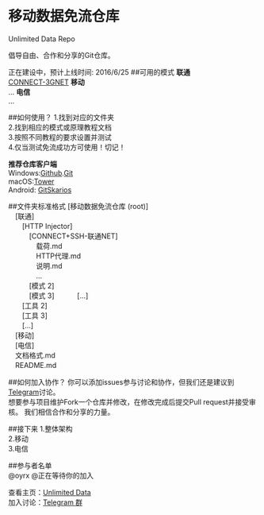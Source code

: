 # 移动数据免流仓库
Unlimited Data Repo
  
倡导自由、合作和分享的Git仓库。
  
正在建设中，预计上线时间: 2016/6/25
##可用的模式
**联通**  
    <a href="https://github.com/oyrx/unlimited_data/tree/master/%E8%81%94%E9%80%9A/HTTP%20Injector/CONNECT-%E8%81%94%E9%80%9ANET-%E5%85%A8%E5%9B%BD">CONNECT-3GNET</a>
**移动**  
...
**电信**  
...
  
##如何使用？
1.找到对应的文件夹  
2.找到相应的模式或原理教程文档  
3.按照不同教程的要求设置并测试  
4.仅当测试免流成功方可使用！切记！  
  
<b>推荐仓库客户端</b>  
Windows:<a href="https://desktop.github.com/">Github</a>.<a href="https://git-for-windows.github.io/">Git</a>  
macOS:<a href="https://www.git-tower.com/">Tower</a>  
Android: <a href="http://www.coolapk.com/apk/com.alorma.github">GitSkarios</a>  
  
##文件夹标准格式
[移动数据免流仓库 (root)]  
　[联通]  
　　[HTTP Injector]  
　　　[CONNECT+SSH-联通NET]  
　　　　载荷.md  
　　　　HTTP代理.md  
　　　　说明.md  
　　　　...  
　　　[模式 2]  
　　　[模式 3] 
　　　[...]  
　　[工具 2]  
　　[工具 3]  
　　[...]  
　[移动]  
　[电信]  
　文档格式.md  
　README.md  

##如何加入协作？
你可以添加issues参与讨论和协作，但我们还是建议到<a href ="https://telegram.me/Unlimited_Data">Telegram</a>讨论。  
想要参与项目维护Fork一个仓库并修改，在修改完成后提交Pull request并接受审核。
我们相信合作和分享的力量。  
  
##接下来
1.整体架构  
2.移动  
3.电信  

##参与者名单  
@oyrx @正在等待你的加入  



查看主页：<a href="http://ouyang.ga/unlimited_data">Unlimited Data</a>  
加入讨论：<a href ="https://telegram.me/Unlimited_Data">Telegram 群</a>
